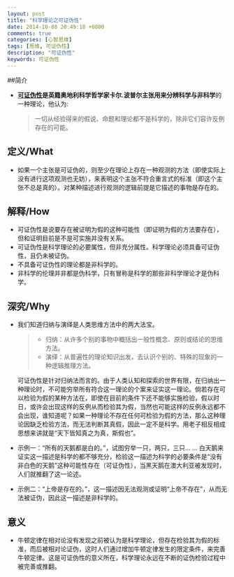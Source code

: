 ```yaml
---
layout: post
title: "科学理论之可证伪性"
date: 2014-10-08 20:49:18 +0800
comments: true
categories: [心智思维]
tags: [思维, 可证伪性]
description: "可证伪性" 
keywords: 可证伪性 
---
```


##简介

* **[可证伪性](http://zh.wikipedia.org/wiki/%E5%8F%AF%E8%AF%81%E4%BC%AA%E6%80%A7)**是英籍奥地利科学哲学家卡尔.波普尔主张用来分辨**科学与非科学**的一种理论，他认为:
   > 一切从经验得来的假说、命题和理论都不是科学的，除非它们容许反例存在的可能。  

## 定义/What
* 如果一个主张是可证伪的，则至少在理论上存在一种观测的方法（即使实际上没有进行这项观测也无妨），来表明这个主张不符合重言式的标准（即这个主张不总是真的）。对某种描述进行观测的逻辑前提是它描述的事物是存在的。

<!--more-->

## 解释/How
* 可证伪性是说要存在被证明为假的这种可能性（即证明为假的方法要存在），但和证明目前是不是可实施并没有关系。
* 可证伪性是科学理论的必要属性，但非充分属性。科学理论必须具备可证伪性，且仍未被证伪。
* 不具备可证伪性的理论都是非科学的。
* 非科学的伦理并非都是伪科学，只有冒称是科学的那些非科学理论才是伪科学。

## 深究/Why
* 我们知道归纳与演绎是人类思维方法中的两大法宝。
    > * 归纳：从许多个别的事物中概括出一般性概念、原则或结论的思维方法。  
    > * 演绎：从普遍性的理论知识出发，去认识个别的、特殊的现象的一种逻辑推理方法。  

    可证伪性是针对归纳法而言的。由于人类认知和探索的世界有限，在归纳出一种理论时，不可能穷举所有符合这一理论的个案来证实这一理论。倘若存在可以检验为假的某种方法在，即使在目前的条件下还不能够实施检验，假以时日，或许会出现这样的反例从而检验其为假，当然也可能这样的反例永远都不会出现，谁知道呢？如果一种理论不存在任何可检验为假的方法，那么这种理论因缺乏检验方法，而无法判断其真假，因此一定不是科学。用老子相反相成思想来讲就是“天下皆知真之为真，斯假也”。

* 示例一：“所有的天鹅都是白的。”，试图穷举一只，两只，三只... ... 白天鹅来证实这一描述是科学的都不够充分，检验这一描述为科学的必要条件是“没有非白色的天鹅”这种可能性存在（可证伪性），当黑天鹅在澳大利亚被发现时，人们就推翻了这一论述。

* 示例二：“上帝是存在的。”，这一描述因无法观测或证明“上帝不存在”，从而无法被证伪，因此这一描述是非科学的。

## 意义
* 牛顿定律在相对论没有发现之前被认为是科学理论，但存在检验其为假的标准，而后被相对论证伪，这时人们通过增加牛顿定律发生的限定条件，来完善牛顿定律。这是可证伪性的意义所在，科学理论永远在不断的证伪检验过程中被完善或推翻。

